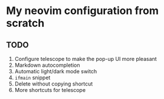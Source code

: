 # My neovim configuration from scratch

## TODO

1. Configure telescope to make the pop-up UI more pleasant
2. Markdown autocompletion
3. Automatic light/dark mode switch
4. `ifmain` snippet
5. Delete without copying shortcut
6. More shortcuts for telescope
